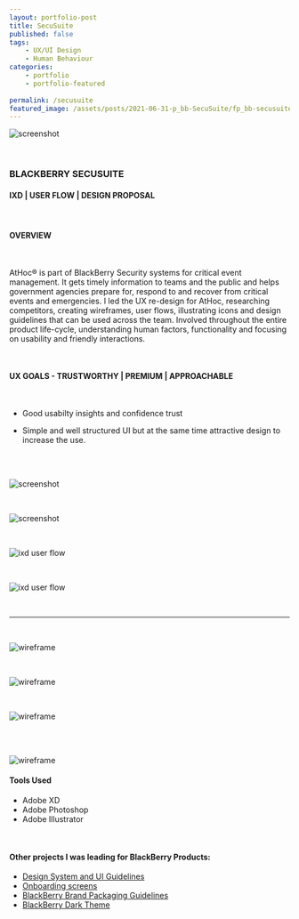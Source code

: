 ```yaml
---
layout: portfolio-post
title: SecuSuite
published: false
tags: 
    - UX/UI Design
    - Human Behaviour
categories:
    - portfolio
    - portfolio-featured
    
permalink: /secusuite
featured_image: /assets/posts/2021-06-31-p_bb-SecuSuite/fp_bb-secusuite.png
---
```


![screenshot](assets/posts/2021-06-31-p_bb-SecuSuite/ScreenShot-website.png "screenshot")


<br>


### BLACKBERRY SECUSUITE


#### IXD | USER FLOW | DESIGN PROPOSAL 

<br>

#### OVERVIEW

<br>

AtHoc® is part of BlackBerry Security systems for critical event management. It gets timely information to teams and the public and helps government agencies prepare for, respond to and recover from critical events and emergencies.
I led the UX re-design for AtHoc, researching competitors, creating wireframes, user flows, illustrating icons and design guidelines that can be used across the team. Involved throughout the entire product life-cycle, understanding human factors, functionality and focusing on usability and friendly interactions. 

<br>


#### UX GOALS - TRUSTWORTHY | PREMIUM | APPROACHABLE

<br>

-  Good usabilty insights and confidence trust

-  Simple and well structured UI but at the same time attractive design to increase the use.


<br>
<br>



![screenshot](assets/posts/2021-06-31-p_bb-SecuSuite/1-SecuSuite-Review.png "screenshot")

<br>

![screenshot](assets/posts/2021-06-31-p_bb-SecuSuite/2-SecuSuite-goals.png "screenshot")



<br>

![ixd user flow](assets/posts/2021-06-31-p_bb-SecuSuite/2-SecuSuite-requirment.png "ixd user flow")


<br>



![ixd user flow](assets/posts/2021-06-31-p_bb-SecuSuite/2-SecuSuite-userflow.png "ixd user flow")

<br>


__________________________

<br>

![wireframe](assets/posts/2021-06-31-p_bb-SecuSuite/2-SecuSuite-Mobile-contacts.png "wireframe")


<br>



![wireframe](assets/posts/2021-06-31-p_bb-SecuSuite/2-SecuSuite-Mobile-spec.png "wireframe")

<br>


![wireframe](assets/posts/2021-06-31-p_bb-SecuSuite/3-SecuSuite-Desktop.png "wireframe")

<br>

<br>

![wireframe](assets/posts/2021-06-31-p_bb-SecuSuite/ScreenShot2021.png "wireframe")






#### Tools Used 

-  Adobe XD 
-  Adobe Photoshop
-  Adobe Illustrator 


<br>

#### Other projects I was leading for BlackBerry Products:


- [Design System and UI Guidelines](/design-guidelines)
- [Onboarding screens](/empty-data)
- [BlackBerry Brand Packaging Guidelines](/bb-brand) 
- [BlackBerry Dark Theme](/dark-theme) 
